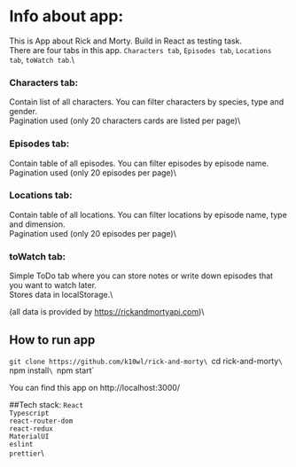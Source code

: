 # Info about app:

This is App about Rick and Morty. Build in React as testing task.\
There are four tabs in this app. `Characters tab`, `Episodes tab`, `Locations tab`, `toWatch tab`.\
### Characters tab:
Contain list of all characters. You can filter characters by species, type and gender.\
Pagination used (only 20 characters cards are listed per page)\
### Episodes tab:
Contain table of all episodes. You can filter episodes by episode name.\
Pagination used (only 20 episodes per page)\
### Locations tab:
Contain table of all locations. You can filter locations by episode name, type and dimension.\
Pagination used (only 20 episodes per page)\
### toWatch tab:
Simple ToDo tab where you can store notes or write down episodes that you want to watch later.\
Stores data in localStorage.\

(all data is provided by https://rickandmortyapi.com)\

## How to run app
`git clone https://github.com/k10wl/rick-and-morty\
`cd rick-and-morty`\
`npm install`\
`npm start`

You can find this app on http://localhost:3000/

##Tech stack:
`React`\
`Typescript`\
`react-router-dom`\
`react-redux`\
`MaterialUI`\
`eslint`\
`prettier`\

